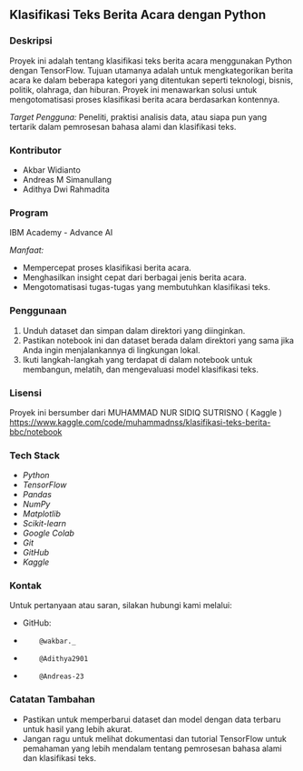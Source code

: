 ## Klasifikasi Teks Berita Acara dengan Python

### Deskripsi
Proyek ini adalah tentang klasifikasi teks berita acara menggunakan Python dengan TensorFlow. Tujuan utamanya adalah untuk mengkategorikan berita acara ke dalam beberapa kategori yang ditentukan seperti teknologi, bisnis, politik, olahraga, dan hiburan. Proyek ini menawarkan solusi untuk mengotomatisasi proses klasifikasi berita acara berdasarkan kontennya.

*Target Pengguna:* Peneliti, praktisi analisis data, atau siapa pun yang tertarik dalam pemrosesan bahasa alami dan klasifikasi teks.

### Kontributor
- Akbar Widianto
- Andreas M Simanullang
- Adithya Dwi Rahmadita

### Program
IBM Academy - Advance AI

*Manfaat:*
- Mempercepat proses klasifikasi berita acara.
- Menghasilkan insight cepat dari berbagai jenis berita acara.
- Mengotomatisasi tugas-tugas yang membutuhkan klasifikasi teks.

### Penggunaan
1. Unduh dataset dan simpan dalam direktori yang diinginkan.
2. Pastikan notebook ini dan dataset berada dalam direktori yang sama jika Anda ingin menjalankannya di lingkungan lokal.
3. Ikuti langkah-langkah yang terdapat di dalam notebook untuk membangun, melatih, dan mengevaluasi model klasifikasi teks.

### Lisensi
Proyek ini bersumber dari MUHAMMAD NUR SIDIQ SUTRISNO ( Kaggle )
https://www.kaggle.com/code/muhammadnss/klasifikasi-teks-berita-bbc/notebook

### Tech Stack
- *Python*
- *TensorFlow*
- *Pandas*
- *NumPy*
- *Matplotlib*
- *Scikit-learn*
- *Google Colab*
- *Git*
- *GitHub*
- *Kaggle*

### Kontak
Untuk pertanyaan atau saran, silakan hubungi kami melalui:
- GitHub:
-         @wakbar._
-         @Adithya2901
-         @Andreas-23

### Catatan Tambahan
- Pastikan untuk memperbarui dataset dan model dengan data terbaru untuk hasil yang lebih akurat.
- Jangan ragu untuk melihat dokumentasi dan tutorial TensorFlow untuk pemahaman yang lebih mendalam tentang pemrosesan bahasa alami dan klasifikasi teks.
